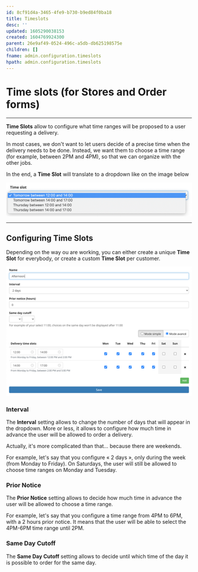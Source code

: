 ```yaml
---
id: 8cf91d4a-3465-4fe9-b730-b9ed84f0ba18
title: Timeslots
desc: ''
updated: 1605290038153
created: 1604769924300
parent: 26e9af49-0524-496c-a5db-db625198575e
children: []
fname: admin.configuration.timeslots
hpath: admin.configuration.timeslots
---
```

<!-- CSS -->

<link rel="stylesheet" href="https://cdn.jsdelivr.net/npm/bootstrap@4.5.3/dist/css/bootstrap.min.css" integrity="sha384-TX8t27EcRE3e/ihU7zmQxVncDAy5uIKz4rEkgIXeMed4M0jlfIDPvg6uqKI2xXr2" crossorigin="anonymous">
<!-- jQuery and JS bundle w/ Popper.js -->
<script src="https://code.jquery.com/jquery-3.5.1.slim.min.js" integrity="sha384-DfXdz2htPH0lsSSs5nCTpuj/zy4C+OGpamoFVy38MVBnE+IbbVYUew+OrCXaRkfj" crossorigin="anonymous"></script>
<script src="https://cdn.jsdelivr.net/npm/bootstrap@4.5.3/dist/js/bootstrap.bundle.min.js" integrity="sha384-ho+j7jyWK8fNQe+A12Hb8AhRq26LrZ/JpcUGGOn+Y7RsweNrtN/tE3MoK7ZeZDyx" crossorigin="anonymous"></script>
<!-- Font Awesome -->
<script src="https://kit.fontawesome.com/489c6dd9c4.js" crossorigin="anonymous"></script>

# Time slots (for Stores and Order forms)

* * *

**Time Slots** allow to configure what time ranges will be proposed to a user requesting a delivery.

In most cases, we don't want to let users decide of a precise time when the delivery needs to be done.
Instead, we want them to choose a time range (for example, between 2PM and 4PM), so that we can organize with the other jobs.

In the end, a **Time Slot** will translate to a dropdown like on the image below

![Time Slot Dropdown](/assets/images/time_slot_dropdown_en.png)

* * *

## Configuring Time Slots

Depending on the way ou are working, you can either create a unique **Time Slot** for everybody, or create a custom **Time Slot** per customer.

![Time Slots](/assets/images/time_slots_en.png)

### Interval

The **Interval** setting allows to change the number of days that will appear in the dropdown.
More or less, it allows to configure how much time in advance the user will be allowed to order a delivery.

Actually, it's more complicated than that… because there are weekends.

For example, let's say that you configure « 2 days », only during the week (from Monday to Friday).
On Saturdays, the user will still be allowed to choose time ranges on Monday and Tuesday.

### Prior Notice

The **Prior Notice** setting allows to decide how much time in advance the user will be allowed to choose a time range.

For example, let's say that you configure a time range from 4PM to 6PM, with a 2 hours prior notice.
It means that the user will be able to select the 4PM-6PM time range until 2PM.

### Same Day Cutoff

The **Same Day Cutoff** setting allows to decide until which time of the day it is possible to order for the same day.

